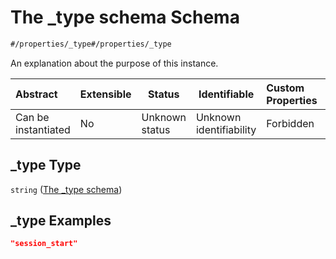 # The \_type schema Schema

```txt
#/properties/_type#/properties/_type
```

An explanation about the purpose of this instance.


| Abstract            | Extensible | Status         | Identifiable            | Custom Properties | Additional Properties | Access Restrictions | Defined In                                                                                          |
| :------------------ | ---------- | -------------- | ----------------------- | :---------------- | --------------------- | ------------------- | --------------------------------------------------------------------------------------------------- |
| Can be instantiated | No         | Unknown status | Unknown identifiability | Forbidden         | Allowed               | none                | [session_start.schema.json\*](../../../spec/0.0.1/session_start.schema.json "open original schema") |

## \_type Type

`string` ([The \_type schema](session_start-properties-the-_type-schema.md))

## \_type Examples

```json
"session_start"
```

